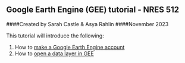 ## Google Earth Engine (GEE) tutorial - NRES 512
####Created by Sarah Castle & Asya Rahlin
####November 2023

This tutorial will introduce the following:

1. How to [make a Google Earth Engine account](https://aarahlin.github.io/1)
2. How to [open a data layer in GEE](https://aarahlin.github.io/2)

